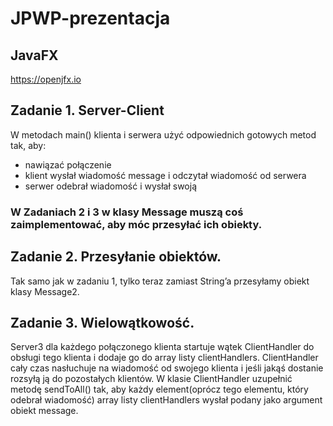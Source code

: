# JPWP-prezentacja

## JavaFX

https://openjfx.io

## Zadanie 1. Server-Client
W metodach main() klienta i serwera użyć odpowiednich gotowych metod tak, aby:
* nawiązać połączenie
* klient wysłał wiadomość message i odczytał wiadomość od serwera
* serwer odebrał wiadomość i wysłał swoją 

### W Zadaniach 2 i 3 w klasy Message muszą coś zaimplementować, aby móc przesyłać ich obiekty.

## Zadanie 2. Przesyłanie obiektów.
Tak samo jak w zadaniu 1, tylko teraz zamiast String’a przesyłamy obiekt klasy Message2.

## Zadanie 3. Wielowątkowość. 
Server3 dla każdego połączonego klienta startuje wątek ClientHandler do obsługi tego klienta i dodaje go do array listy clientHandlers. ClientHandler cały czas nasłuchuje na wiadomość od swojego klienta i jeśli jakąś dostanie rozsyłą ją do pozostałych klientów.
W klasie ClientHandler uzupełnić metodę sendToAll() tak, aby każdy element(oprócz tego elementu, który odebrał wiadomość) array listy clientHandlers wysłał podany jako argument obiekt message.
